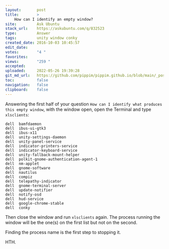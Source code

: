```yaml
---
layout:       post
title:        >
    How can I identify an empty window?
site:         Ask Ubuntu
stack_url:    https://askubuntu.com/q/832523
type:         Answer
tags:         unity window conky
created_date: 2016-10-03 10:45:57
edit_date:    
votes:        "4 "
favorites:    
views:        "259 "
accepted:     
uploaded:     2022-05-26 19:39:28
git_md_url:   https://github.com/pippim/pippim.github.io/blob/main/_posts/2016/2016-10-03-How-can-I-identify-an-empty-window_.md
toc:          false
navigation:   false
clipboard:    false
---
```


Answering the first half of your question `How can I identify what produces this empty window`, with the window open, open the Terminal and type `xlsclients`:

``` 
dell  bamfdaemon
dell  ibus-ui-gtk3
dell  ibus-x11
dell  unity-settings-daemon
dell  unity-panel-service
dell  indicator-printers-service
dell  indicator-keyboard-service
dell  unity-fallback-mount-helper
dell  polkit-gnome-authentication-agent-1
dell  nm-applet
dell  gnome-software
dell  nautilus
dell  compiz
dell  telepathy-indicator
dell  gnome-terminal-server
dell  update-notifier
dell  notify-osd
dell  hud-service
dell  google-chrome-stable
dell  conky
```

Then close the window and run `xlsclients` again. The process running the window will be the one(s) on the first list but not on the second.

Finding the process name is the first step to stopping it.

HTH.

